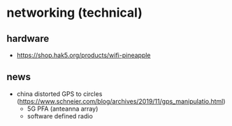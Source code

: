 # networking (technical)

## hardware

- https://shop.hak5.org/products/wifi-pineapple

## news

- china distorted GPS to circles (https://www.schneier.com/blog/archives/2019/11/gps_manipulatio.html)
  - 5G PFA (anteanna array)
  - software defined radio
